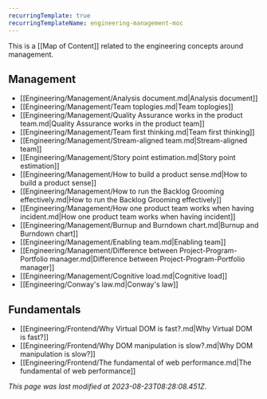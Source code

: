 ```yaml
---
recurringTemplate: true
recurringTemplateName: engineering-management-moc
---
```


This is a [[Map of Content]] related to the engineering concepts around management.

## Management

- [[Engineering/Management/Analysis document.md|Analysis document]]
- [[Engineering/Management/Team toplogies.md|Team toplogies]]
- [[Engineering/Management/Quality Assurance works in the product team.md|Quality Assurance works in the product team]]
- [[Engineering/Management/Team first thinking.md|Team first thinking]]
- [[Engineering/Management/Stream-aligned team.md|Stream-aligned team]]
- [[Engineering/Management/Story point estimation.md|Story point estimation]]
- [[Engineering/Management/How to build a product sense.md|How to build a product sense]]
- [[Engineering/Management/How to run the Backlog Grooming effectively.md|How to run the Backlog Grooming effectively]]
- [[Engineering/Management/How one product team works when having incident.md|How one product team works when having incident]]
- [[Engineering/Management/Burnup and Burndown chart.md|Burnup and Burndown chart]]
- [[Engineering/Management/Enabling team.md|Enabling team]]
- [[Engineering/Management/Difference between Project-Program-Portfolio manager.md|Difference between Project-Program-Portfolio manager]]
- [[Engineering/Management/Cognitive load.md|Cognitive load]]
- [[Engineering/Conway's law.md|Conway's law]]

## Fundamentals

- [[Engineering/Frontend/Why Virtual DOM is fast?.md|Why Virtual DOM is fast?]]
- [[Engineering/Frontend/Why DOM manipulation is slow?.md|Why DOM manipulation is slow?]]
- [[Engineering/Frontend/The fundamental of web performance.md|The fundamental of web performance]]

_This page was last modified at 2023-08-23T08:28:08.451Z_.
